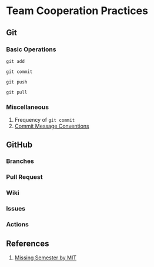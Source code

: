 # Team Cooperation Practices

## Git

### Basic Operations
`git add`

`git commit`

`git push`

`git pull`


### Miscellaneous
1. Frequency of `git commit`
2. [Commit Message Conventions](https://www.conventionalcommits.org/en/v1.0.0/#summary)


## GitHub
### Branches

### Pull Request

### Wiki

### Issues

### Actions

## References
1. [Missing Semester by MIT](https://missing.csail.mit.edu)
